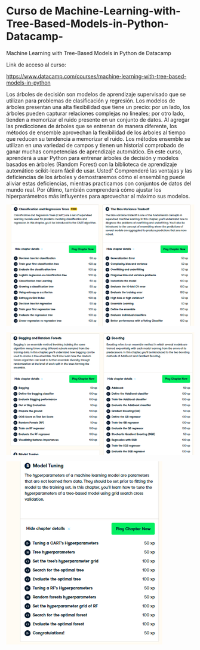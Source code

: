 # Curso de Machine-Learning-with-Tree-Based-Models-in-Python-Datacamp-
Machine Learning with Tree-Based Models in Python de  Datacamp

Link de acceso al curso: 

https://www.datacamp.com/courses/machine-learning-with-tree-based-models-in-python 

Los árboles de decisión son modelos de aprendizaje supervisado que se utilizan para problemas de clasificación y regresión. Los modelos de árboles presentan una alta flexibilidad que tiene un precio: por un lado, los árboles pueden capturar relaciones complejas no lineales; por otro lado, tienden a memorizar el ruido presente en un conjunto de datos. Al agregar las predicciones de árboles que se entrenan de manera diferente, los métodos de ensemble aprovechan la flexibilidad de los árboles al tiempo que reducen su tendencia a memorizar el ruido. Los métodos ensemble se utilizan en una variedad de campos y tienen un historial comprobado de ganar muchas competencias de aprendizaje automático. En este curso, aprenderá a usar Python para entrenar árboles de decisión y modelos basados en árboles (Random Forest) con la biblioteca de aprendizaje automático scikit-learn fácil de usar. Usted' Comprenderé las ventajas y las deficiencias de los árboles y demostraremos cómo el ensembling puede aliviar estas deficiencias, mientras practicamos con conjuntos de datos del mundo real. Por último, también comprenderá cómo ajustar los hiperparámetros más influyentes para aprovechar al máximo sus modelos.


![](imagen5.png)



![](imagen6.png)


![](imagen7.png)
